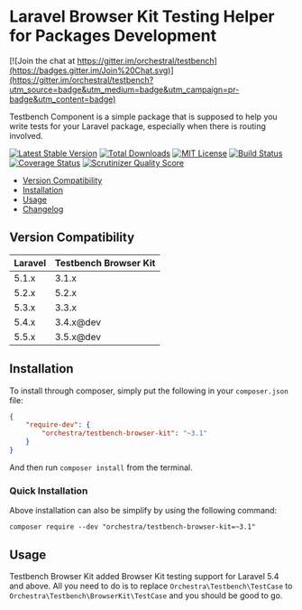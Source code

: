Laravel Browser Kit Testing Helper for Packages Development
==============

[![Join the chat at https://gitter.im/orchestral/testbench](https://badges.gitter.im/Join%20Chat.svg)](https://gitter.im/orchestral/testbench?utm_source=badge&utm_medium=badge&utm_campaign=pr-badge&utm_content=badge)

Testbench Component is a simple package that is supposed to help you write tests for your Laravel package, especially when there is routing involved.

[![Latest Stable Version](https://img.shields.io/github/release/orchestral/testbench-browser-kit.svg?style=flat-square)](https://packagist.org/packages/orchestra/testbench-browser-kit)
[![Total Downloads](https://img.shields.io/packagist/dt/orchestra/testbench-browser-kit.svg?style=flat-square)](https://packagist.org/packages/orchestra/testbench-browser-kit)
[![MIT License](https://img.shields.io/packagist/l/orchestra/testbench-browser-kit.svg?style=flat-square)](https://packagist.org/packages/orchestra/testbench-browser-kit)
[![Build Status](https://img.shields.io/travis/orchestral/testbench-browser-kit/master.svg?style=flat-square)](https://travis-ci.org/orchestral/testbench-browser-kit)
[![Coverage Status](https://img.shields.io/coveralls/orchestral/testbench-browser-kit/master.svg?style=flat-square)](https://coveralls.io/r/orchestral/testbench-browser-kit?branch=master)
[![Scrutinizer Quality Score](https://img.shields.io/scrutinizer/g/orchestral/testbench-browser-kit/master.svg?style=flat-square)](https://scrutinizer-ci.com/g/orchestral/testbench-browser-kit/)

* [Version Compatibility](#version-compatibility)
* [Installation](#installation)
* [Usage](#usage)
* [Changelog](https://github.com/orchestral/testbench-browser-kit/releases)

## Version Compatibility

 Laravel  | Testbench Browser Kit
:---------|:----------
 5.1.x    | 3.1.x
 5.2.x    | 5.2.x
 5.3.x    | 3.3.x
 5.4.x    | 3.4.x@dev
 5.5.x    | 3.5.x@dev

## Installation

To install through composer, simply put the following in your `composer.json` file:

```json
{
    "require-dev": {
        "orchestra/testbench-browser-kit": "~3.1"
    }
}
```

And then run `composer install` from the terminal.

### Quick Installation

Above installation can also be simplify by using the following command:

    composer require --dev "orchestra/testbench-browser-kit=~3.1"

## Usage

Testbench Browser Kit added Browser Kit testing support for Laravel 5.4 and above. All you need to do is to replace `Orchestra\Testbench\TestCase` to `Orchestra\Testbench\BrowserKit\TestCase` and you should be good to go.
